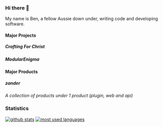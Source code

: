 ### Hi there 👋
My name is Ben, a fellow Aussie down under, writing code and developing software.

#### Major Projects
##### Crafting For Christ

##### ModularEnigma

#### Major Products

##### zander
*A collection of products under 1 product (plugin, web and api)*

### Statistics
[![github stats](https://github-readme-stats.vercel.app/api?username=benrobson&show_icons=true&title_color=fff&icon_color=79ff97&text_color=9f9f9f&bg_color=151515&count_private=true)](https://github.com/unlimitedcoder2)
[![most used languages](https://github-readme-stats.vercel.app/api/top-langs/?username=benrobson&layout=compact&show_icons=true&title_color=fff&icon_color=79ff97&text_color=9f9f9f&bg_color=151515&count_private=true)](https://github.com/unlimitedcoder2)
